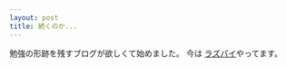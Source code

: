 ```yaml
---
layout: post
title: 続くのか...
---
```


勉強の形跡を残すブログが欲しくて始めました。
今は [ラズパイ](https://www.raspberrypi.org/)やってます。

